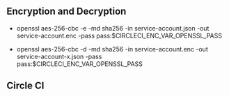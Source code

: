## Encryption and Decryption

- openssl aes-256-cbc -e -md sha256 -in service-account.json -out service-account.enc -pass pass:$CIRCLECI_ENC_VAR_OPENSSL_PASS

- openssl aes-256-cbc -d -md sha256 -in service-account.enc -out service-account-x.json -pass pass:$CIRCLECI_ENC_VAR_OPENSSL_PASS

## Circle CI